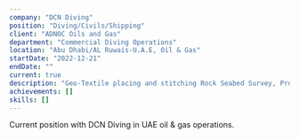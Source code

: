 ```yaml
---
company: "DCN Diving"
position: "Diving/Civils/Shipping"
client: "ADNOC Oils and Gas"
department: "Commercial Diving Operations"
location: "Abu Dhabi/AL Ruwais-U.A.E, Oil & Gas"
startDate: "2022-12-21"
endDate: ""
current: true
description: "Geo-Textile placing and stitching Rock Seabed Survey, Propeller Entanglement Removal, Moving operations of Jack up barge, removal of 82\" manholes weighing 3,8tons. Arc welding, Wet welding cavi-blaster, 200bar water jetting, pneumatic grinder, pneumatic wrench, electric grinder, scaffolding assembly, crane operations, hydraulic pump, 40kg anode installation, 82\" water inlet pipe-line marine growth cleaning and surveying 6 pipe-air lifting, chain blocks, come along hoist levers, spiral binding. Mobing and Demobing of Dive Equipment (Chamber, Quads, Generator, High Pressure Compressor)."
achievements: []
skills: []
---
```


Current position with DCN Diving in UAE oil & gas operations. 